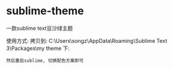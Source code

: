 # sublime-theme
一款sublime text豆沙绿主题


使用方式:
    拷贝到:    C:\Users\songz\AppData\Roaming\Sublime Text 3\Packages\my theme 下:
         
    然后重启sublime, 切换配色方案即可
